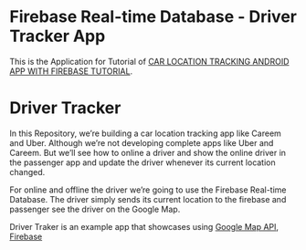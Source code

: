 #  Firebase Real-time Database - Driver Tracker App

This is the Application for Tutorial of [CAR LOCATION TRACKING ANDROID APP WITH FIREBASE TUTORIAL](https://codinginfinite.com/car-location-tracking-android-app-firebase-tutorial/).

# Driver Tracker

In this Repository, we’re building a car location tracking app like Careem and Uber. 
Although we’re not developing complete apps like Uber and Careem. But we’ll see how to online a driver and show the online driver in the passenger app and update the driver whenever its current location changed.

For online and offline the driver we’re going to use the Firebase Real-time Database. The driver simply sends its current location to the firebase and passenger see the driver on the Google Map.

Driver Traker is an example app that showcases using 
[Google Map API](https://developers.google.com/maps/documentation/android-sdk/get-api-key),
[Firebase](https://console.firebase.google.com/u/0/)

